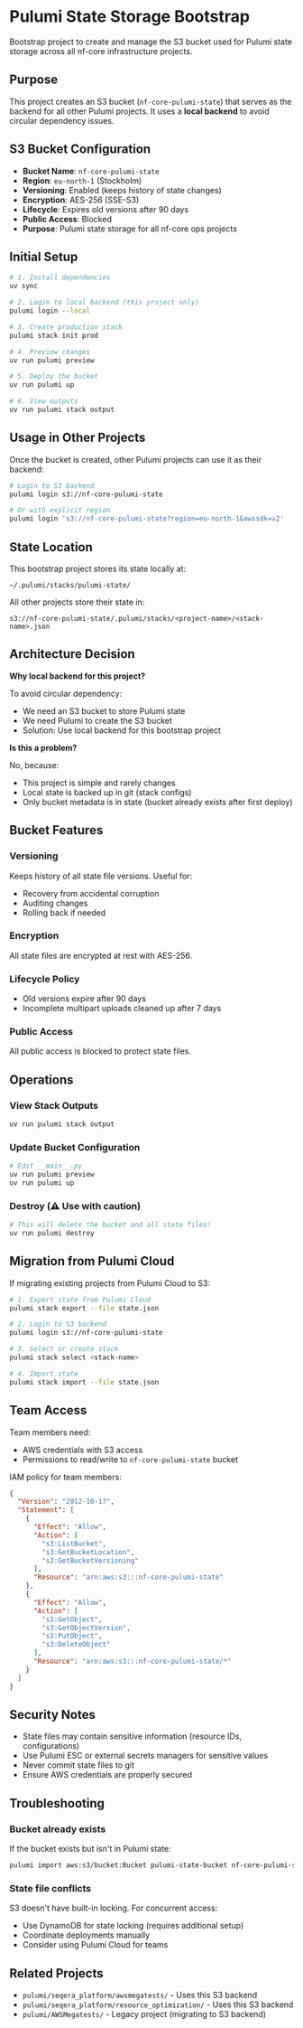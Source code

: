 # Pulumi State Storage Bootstrap

Bootstrap project to create and manage the S3 bucket used for Pulumi state storage across all nf-core infrastructure projects.

## Purpose

This project creates an S3 bucket (`nf-core-pulumi-state`) that serves as the backend for all other Pulumi projects. It uses a **local backend** to avoid circular dependency issues.

## S3 Bucket Configuration

- **Bucket Name**: `nf-core-pulumi-state`
- **Region**: `eu-north-1` (Stockholm)
- **Versioning**: Enabled (keeps history of state changes)
- **Encryption**: AES-256 (SSE-S3)
- **Lifecycle**: Expires old versions after 90 days
- **Public Access**: Blocked
- **Purpose**: Pulumi state storage for all nf-core ops projects

## Initial Setup

```bash
# 1. Install dependencies
uv sync

# 2. Login to local backend (this project only)
pulumi login --local

# 3. Create production stack
pulumi stack init prod

# 4. Preview changes
uv run pulumi preview

# 5. Deploy the bucket
uv run pulumi up

# 6. View outputs
uv run pulumi stack output
```

## Usage in Other Projects

Once the bucket is created, other Pulumi projects can use it as their backend:

```bash
# Login to S3 backend
pulumi login s3://nf-core-pulumi-state

# Or with explicit region
pulumi login 's3://nf-core-pulumi-state?region=eu-north-1&awssdk=v2'
```

## State Location

This bootstrap project stores its state locally at:
```
~/.pulumi/stacks/pulumi-state/
```

All other projects store their state in:
```
s3://nf-core-pulumi-state/.pulumi/stacks/<project-name>/<stack-name>.json
```

## Architecture Decision

**Why local backend for this project?**

To avoid circular dependency:
- We need an S3 bucket to store Pulumi state
- We need Pulumi to create the S3 bucket
- Solution: Use local backend for this bootstrap project

**Is this a problem?**

No, because:
- This project is simple and rarely changes
- Local state is backed up in git (stack configs)
- Only bucket metadata is in state (bucket already exists after first deploy)

## Bucket Features

### Versioning
Keeps history of all state file versions. Useful for:
- Recovery from accidental corruption
- Auditing changes
- Rolling back if needed

### Encryption
All state files are encrypted at rest with AES-256.

### Lifecycle Policy
- Old versions expire after 90 days
- Incomplete multipart uploads cleaned up after 7 days

### Public Access
All public access is blocked to protect state files.

## Operations

### View Stack Outputs
```bash
uv run pulumi stack output
```

### Update Bucket Configuration
```bash
# Edit __main__.py
uv run pulumi preview
uv run pulumi up
```

### Destroy (⚠️ Use with caution)
```bash
# This will delete the bucket and all state files!
uv run pulumi destroy
```

## Migration from Pulumi Cloud

If migrating existing projects from Pulumi Cloud to S3:

```bash
# 1. Export state from Pulumi Cloud
pulumi stack export --file state.json

# 2. Login to S3 backend
pulumi login s3://nf-core-pulumi-state

# 3. Select or create stack
pulumi stack select <stack-name>

# 4. Import state
pulumi stack import --file state.json
```

## Team Access

Team members need:
- AWS credentials with S3 access
- Permissions to read/write to `nf-core-pulumi-state` bucket

IAM policy for team members:
```json
{
  "Version": "2012-10-17",
  "Statement": [
    {
      "Effect": "Allow",
      "Action": [
        "s3:ListBucket",
        "s3:GetBucketLocation",
        "s3:GetBucketVersioning"
      ],
      "Resource": "arn:aws:s3:::nf-core-pulumi-state"
    },
    {
      "Effect": "Allow",
      "Action": [
        "s3:GetObject",
        "s3:GetObjectVersion",
        "s3:PutObject",
        "s3:DeleteObject"
      ],
      "Resource": "arn:aws:s3:::nf-core-pulumi-state/*"
    }
  ]
}
```

## Security Notes

- State files may contain sensitive information (resource IDs, configurations)
- Use Pulumi ESC or external secrets managers for sensitive values
- Never commit state files to git
- Ensure AWS credentials are properly secured

## Troubleshooting

### Bucket already exists
If the bucket exists but isn't in Pulumi state:
```bash
pulumi import aws:s3/bucket:Bucket pulumi-state-bucket nf-core-pulumi-state
```

### State file conflicts
S3 doesn't have built-in locking. For concurrent access:
- Use DynamoDB for state locking (requires additional setup)
- Coordinate deployments manually
- Consider using Pulumi Cloud for teams

## Related Projects

- `pulumi/seqera_platform/awsmegatests/` - Uses this S3 backend
- `pulumi/seqera_platform/resource_optimization/` - Uses this S3 backend
- `pulumi/AWSMegatests/` - Legacy project (migrating to S3 backend)
